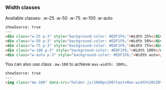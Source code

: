 ### Width classes

Available classes:
.w-25
.w-50
.w-75
.w-100
.w-auto

```html
showSource: true
---
<div class="w-25 p-3" style="background-color: #EDF1F6;">Width 25%</div>
<div class="w-50 p-3" style="background-color: #EDF1F6;">Width 50%</div>
<div class="w-75 p-3" style="background-color: #EDF1F6;">Width 75%</div>
<div class="w-100 p-3" style="background-color: #EDF1F6;">Width 100%</div>
<div class="w-auto p-3" style="background-color: #EDF1F6;">Width auto</div>
```

You can also use class `.mw-100` to achieve `max-width: 100%;`.

```html
showSource: true
---
<img class="mw-100" data-src="holder.js/1000px100?text=Max-width%20%3D%20100%25" alt="Max-width 100%">
```
